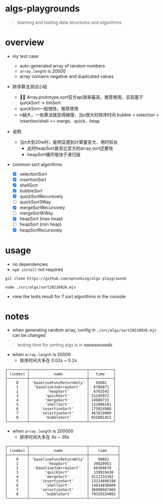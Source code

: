 # algs-playgrounds

> learning and testing data structures and algorithms

# overview
- my test case
  - auto-generated array of random numbers
  - `array.length` is 20000
  - array contains negative and duplicated values

- 排序算法测试小结
  - 👍🏻️ Array.prototype.sort官方api效率最高，推荐使用，实现基于quickSort -> timSort
  - quickSort一般很快，推荐使用
  - n越大，一些算法就变得越慢，当n很大时排序时间 bubble > selection > insertion/shell >> merge、quick、heap

- 说明
  - 当n大到20w时，能明显感到计算量变大、用时较长
     - 此时heapSort甚至比官方的array.sort还要快
     - heapSort循环版快于递归版

- common sort algorithms
  - [x] selectionSort
  - [x] insertionSort
  - [x] shellSort
  - [x] bubbleSort
  - [x] quickSortRecursively
  - [ ] quickSort3Way
  - [x] mergeSortRecursively
  - [ ] mergeSortKWay
  - [x] heapSort (max heap)
  - [ ] heapSort (min heap)
  - [x] heapSortRecursively 
# usage
- no dependencies
- `npm install` not required

```shell
git clone https://github.com/uptonking/algs-playgrounds

node ./src/algs/sort20210926.mjs
```

- view the tests result for 7 sort algorithms in the console
# notes
-  when generating random array, config in `./src/algs/sort20210926.mjs` can be changed

> testing time for sorting algs is in **nanoseconds**

- when `array.length` is 20000
  - 排序时间大多在 0.02s ~ 0.2s

```
┌─────────┬──────────────────────────┬───────────┐
│ (index) │           name           │   time    │
├─────────┼──────────────────────────┼───────────┤
│    0    │ 'baselineFuncReturnOnly' │   92601   │
│    1    │  'baselineJsArraySort'   │  6706871  │
│    2    │        'heapSort'        │  6763543  │
│    3    │       'quickSort'        │ 21245072  │
│    4    │       'mergeSort'        │ 24989733  │
│    5    │       'shellSort'        │ 122806181 │
│    6    │     'insertionSort'      │ 175924980 │
│    7    │     'selectionSort'      │ 467819909 │
│    8    │       'bubbleSort'       │ 655801453 │
└─────────┴──────────────────────────┴───────────┘
```

- when `array.length` is 200000
  - 排序时间大多在 4s ~ 36s

```
┌─────────┬──────────────────────────┬─────────────┐
│ (index) │           name           │    time     │
├─────────┼──────────────────────────┼─────────────┤
│    0    │ 'baselineFuncReturnOnly' │    99852    │
│    1    │        'heapSort'        │  39820951   │
│    2    │  'baselineJsArraySort'   │  68304670   │
│    3    │       'quickSort'        │  130919430  │
│    4    │       'mergeSort'        │ 4112333392  │
│    5    │     'insertionSort'      │ 13314696198 │
│    6    │       'shellSort'        │ 14814836609 │
│    7    │     'selectionSort'      │ 36090947466 │
│    8    │       'bubbleSort'       │ 79329154002 │
└─────────┴──────────────────────────┴─────────────┘
```

